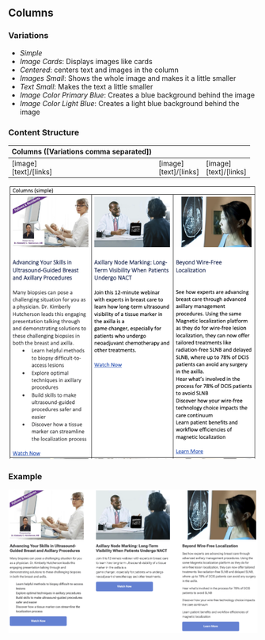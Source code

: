 ## Columns

### Variations
- _Simple_
- _Image Cards_: Displays images like cards
- _Centered_: centers text and images in the column
- _Images Small_: Shows the whole image and makes it a little smaller
- _Text Small_: Makes the text a little smaller
- _Image Color Primary Blue_: Creates a blue background behind the image
- _Image Color Light Blue_: Creates a light blue background behind the image

### Content Structure

| Columns ([Variations comma separated]) |                            |                            |
|----------------------------------------|----------------------------|----------------------------|
| [image]<br/>[text]/[links]             | [image]<br/>[text]/[links] | [image]<br/>[text]/[links] |

![columns-block.png](..%2Fassets%2Fcolumns-block.png)

### Example

![columns-example.png](..%2Fassets%2Fcolumns-example.png)
